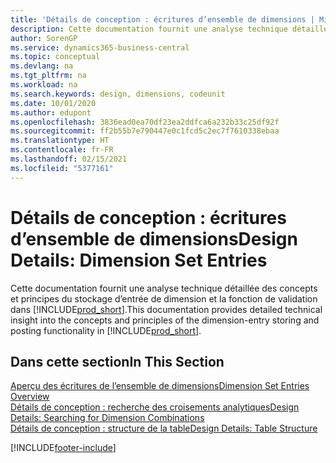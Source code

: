 ```yaml
---
title: 'Détails de conception : écritures d’ensemble de dimensions | Microsoft Docs'
description: Cette documentation fournit une analyse technique détaillée des concepts et principes qui sont utilisés pour reconcevoir la fonction de stockage et de validation d’écritures de dimension.
author: SorenGP
ms.service: dynamics365-business-central
ms.topic: conceptual
ms.devlang: na
ms.tgt_pltfrm: na
ms.workload: na
ms.search.keywords: design, dimensions, codeunit
ms.date: 10/01/2020
ms.author: edupont
ms.openlocfilehash: 3836ead0ea70df23ea2ddfca6a232b33c25df92f
ms.sourcegitcommit: ff2b55b7e790447e0c1fcd5c2ec7f7610338ebaa
ms.translationtype: HT
ms.contentlocale: fr-FR
ms.lasthandoff: 02/15/2021
ms.locfileid: "5377161"
---
```

# <a name="design-details-dimension-set-entries"></a><span data-ttu-id="8c073-103">Détails de conception : écritures d’ensemble de dimensions</span><span class="sxs-lookup"><span data-stu-id="8c073-103">Design Details: Dimension Set Entries</span></span>
<span data-ttu-id="8c073-104">Cette documentation fournit une analyse technique détaillée des concepts et principes du stockage d’entrée de dimension et la fonction de validation dans [!INCLUDE[prod_short](includes/prod_short.md)].</span><span class="sxs-lookup"><span data-stu-id="8c073-104">This documentation provides detailed technical insight into the concepts and principles of the dimension-entry storing and posting functionality in [!INCLUDE[prod_short](includes/prod_short.md)].</span></span>

## <a name="in-this-section"></a><span data-ttu-id="8c073-105">Dans cette section</span><span class="sxs-lookup"><span data-stu-id="8c073-105">In This Section</span></span>  
[<span data-ttu-id="8c073-106">Aperçu des écritures de l’ensemble de dimensions</span><span class="sxs-lookup"><span data-stu-id="8c073-106">Dimension Set Entries Overview</span></span>](design-details-dimension-set-entries-overview.md)  
[<span data-ttu-id="8c073-107">Détails de conception : recherche des croisements analytiques</span><span class="sxs-lookup"><span data-stu-id="8c073-107">Design Details: Searching for Dimension Combinations</span></span>](design-details-searching-for-dimension-combinations.md)  
[<span data-ttu-id="8c073-108">Détails de conception : structure de la table</span><span class="sxs-lookup"><span data-stu-id="8c073-108">Design Details: Table Structure</span></span>](design-details-table-structure.md)  


[!INCLUDE[footer-include](includes/footer-banner.md)]